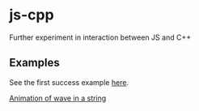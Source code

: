 # js-cpp
Further experiment in interaction between JS and C++

## Examples
See the first success example [here](../js-basic-example/js-cpp-experiment).

[Animation of wave in a string](js-cpp-wave)